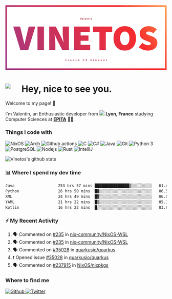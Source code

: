 <!--
**Vinetos/Vinetos** is a ✨ _special_ ✨ repository because its `README.md` (this file) appears on your GitHub profile.
-->
<a align="center" href="https://vinetos.fr">
  <img src="https://raw.githubusercontent.com/Vinetos/Vinetos/master/Vinetos%20Banner.png" />
</a>

# <img align="left" src="https://cdn.discordapp.com/emojis/938153240527265812.webp" width="10%" /> Hey, nice to see you.

Welcome to my page! :wave:  

I'm Valentin, an Enthusiastic developer from <img src="https://cdn-icons-png.flaticon.com/512/197/197560.png" width="13"/> **Lyon, France** studying Computer Sciences at [**EPITA**](https://www.epita.fr/en/) 👨‍🎓.

### Things I code with
<p>
  <img alt="NixOS" src="https://img.shields.io/badge/-NixOS-00cec9?style=flat-square&logo=nixos&logoColor=white" />
  <img alt="Arch" src="https://img.shields.io/badge/-Arch-2088FF?style=flat-square&logo=arch-linux&logoColor=white" />
  <img alt="Github actions" src="https://img.shields.io/badge/-Github_Actions-4834d4?style=flat-square&logo=github-actions&logoColor=white" />
  <img alt="C" src="https://img.shields.io/badge/-C-be2edd?style=flat-square&logo=c&logoColor=white" />
  <img alt="C#" src="https://img.shields.io/badge/-C%23-E10098?style=flat-square&logo=c#&logoColor=white" />
  <img alt="Java" src="https://img.shields.io/badge/-Java-ea2845?style=flat-square&logo=openjdk&logoColor=white" />
  <img alt="Git" src="https://img.shields.io/badge/-Git-F05032?style=flat-square&logo=git&logoColor=white" />
  <img alt="Python 3" src="https://img.shields.io/badge/-Python%203-F7B93E?style=flat-square&logo=python&logoColor=white" />
  <img alt="PostgreSQL" src="https://img.shields.io/badge/-PostgreSQL-13aa52?style=flat-square&logo=mongodb&logoColor=white" />
  <img alt="Nodejs" src="https://img.shields.io/badge/-Nodejs-43853d?style=flat-square&logo=Node.js&logoColor=white" />
  <img alt="Rust" src="https://img.shields.io/badge/-Rust-f7f1e3?style=flat-square&logo=rust&logoColor=black" />
  <img alt="IntelliJ" src="https://img.shields.io/badge/-IntelliJ-000000?style=flat-square&logo=intellij-idea&logoColor=white" />
</p>

![Vinetos's github stats](https://github-readme-stats.vercel.app/api?username=Vinetos&show_icons=true) 

### :bar_chart: Where I spend my dev time  
<!--START_SECTION:waka-->

```txt
Java                   253 hrs 57 mins ███████████████▒░░░░░░░░░   61.45 %
Python                 26 hrs 50 mins  █▓░░░░░░░░░░░░░░░░░░░░░░░   06.50 %
XML                    24 hrs 49 mins  █▓░░░░░░░░░░░░░░░░░░░░░░░   06.01 %
YAML                   21 hrs 22 mins  █▒░░░░░░░░░░░░░░░░░░░░░░░   05.17 %
Kotlin                 16 hrs 22 mins  █░░░░░░░░░░░░░░░░░░░░░░░░   03.96 %
```

<!--END_SECTION:waka-->

### :zap: My Recent Activity

<!--START_SECTION:activity-->
1. 🗣 Commented on [#235](https://github.com/nix-community/NixOS-WSL/issues/235#issuecomment-1657798464) in [nix-community/NixOS-WSL](https://github.com/nix-community/NixOS-WSL)
2. 🗣 Commented on [#235](https://github.com/nix-community/NixOS-WSL/issues/235#issuecomment-1657116245) in [nix-community/NixOS-WSL](https://github.com/nix-community/NixOS-WSL)
3. 🗣 Commented on [#35028](https://github.com/quarkusio/quarkus/issues/35028#issuecomment-1651986830) in [quarkusio/quarkus](https://github.com/quarkusio/quarkus)
4. ❗ Opened issue [#35028](https://github.com/quarkusio/quarkus/issues/35028) in [quarkusio/quarkus](https://github.com/quarkusio/quarkus)
5. 🗣 Commented on [#237915](https://github.com/NixOS/nixpkgs/pull/237915#issuecomment-1646517574) in [NixOS/nixpkgs](https://github.com/NixOS/nixpkgs)
<!--END_SECTION:activity-->

### Where to find me
<p>
  <a href="https://github.com/Vinetos" target="_blank">
    <img alt="Github" src="https://img.shields.io/badge/GitHub-%2312100E.svg?&style=for-the-badge&logo=Github&logoColor=white" />
  </a> 
  <a href="https://twitter.com/Vinetos" target="_blank">
    <img alt="Twitter" src="https://img.shields.io/badge/twitter-%231DA1F2.svg?&style=for-the-badge&logo=twitter&logoColor=white" />
  </a> 
</p>
